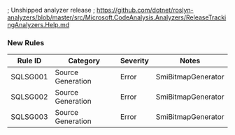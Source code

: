 ﻿; Unshipped analyzer release
; https://github.com/dotnet/roslyn-analyzers/blob/master/src/Microsoft.CodeAnalysis.Analyzers/ReleaseTrackingAnalyzers.Help.md

### New Rules
Rule ID | Category | Severity | Notes
--------|----------|----------|-------
SQLSG001 | Source Generation | Error | SmiBitmapGenerator
SQLSG002 | Source Generation | Error | SmiBitmapGenerator
SQLSG003 | Source Generation | Error | SmiBitmapGenerator